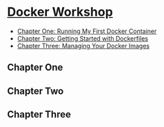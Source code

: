 # [Docker Workshop](https://www.packtpub.com/en-gb/product/the-docker-workshop-9781838983444)

- [Chapter One: Running My First Docker Container](#chapter-one)
- [Chapter Two: Getting Started with Dockerfiles](#chapter-two)
- [Chapter Three: Managing Your Docker Images](#chapter-three)


## Chapter One

## Chapter Two

## Chapter Three